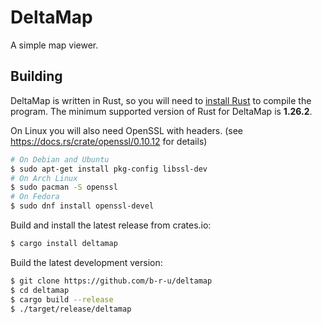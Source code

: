 DeltaMap
========
A simple map viewer.

Building
--------
DeltaMap is written in Rust, so you will need to [install
Rust](https://www.rust-lang.org/install.html) to compile the program. The
minimum supported version of Rust for DeltaMap is **1.26.2**.

On Linux you will also need OpenSSL with headers.
(see <https://docs.rs/crate/openssl/0.10.12> for details)

```sh
# On Debian and Ubuntu
$ sudo apt-get install pkg-config libssl-dev
# On Arch Linux
$ sudo pacman -S openssl
# On Fedora
$ sudo dnf install openssl-devel
```

Build and install the latest release from crates.io:

```sh
$ cargo install deltamap
```

Build the latest development version:

```sh
$ git clone https://github.com/b-r-u/deltamap
$ cd deltamap
$ cargo build --release
$ ./target/release/deltamap
```
